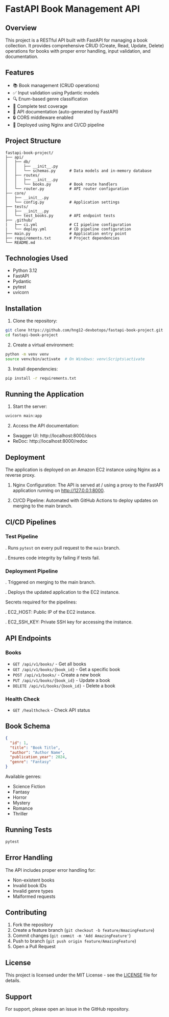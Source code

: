 # FastAPI Book Management API

## Overview

This project is a RESTful API built with FastAPI for managing a book collection. It provides comprehensive CRUD (Create, Read, Update, Delete) operations for books with proper error handling, input validation, and documentation.

## Features

- 📚 Book management (CRUD operations)
- ✅ Input validation using Pydantic models
- 🔍 Enum-based genre classification
- 🧪 Complete test coverage
- 📝 API documentation (auto-generated by FastAPI)
- 🔒 CORS middleware enabled
- 🚀 Deployed using Nginx and CI/CD pipeline

## Project Structure

```
fastapi-book-project/
├── api/
│   ├── db/
│   │   ├── __init__.py
│   │   └── schemas.py      # Data models and in-memory database
│   ├── routes/
│   │   ├── __init__.py
│   │   └── books.py        # Book route handlers
│   └── router.py           # API router configuration
├── core/
│   ├── __init__.py
│   └── config.py           # Application settings
├── tests/
│   ├── __init__.py
│   └── test_books.py       # API endpoint tests
├── .github/
|   ├── ci.yml              # CI pipeline configuration
|   └── deploy.yml          # CD pipeline configuration
├── main.py                 # Application entry point
├── requirements.txt        # Project dependencies
└── README.md
```

## Technologies Used

- Python 3.12
- FastAPI
- Pydantic
- pytest
- uvicorn

## Installation

1. Clone the repository:

```bash
git clone https://github.com/hng12-devbotops/fastapi-book-project.git
cd fastapi-book-project
```

2. Create a virtual environment:

```bash
python -m venv venv
source venv/bin/activate  # On Windows: venv\Scripts\activate
```

3. Install dependencies:

```bash
pip install -r requirements.txt
```

## Running the Application

1. Start the server:

```bash
uvicorn main:app
```

2. Access the API documentation:

- Swagger UI: http://localhost:8000/docs
- ReDoc: http://localhost:8000/redoc

## Deployment

The application is deployed on an Amazon EC2 instance using Nginx as a reverse proxy.

1. Nginx Configuration: The API is served at / using a proxy to the FastAPI application running on http://127.0.0.1:8000.

2. CI/CD Pipeline: Automated with GitHub Actions to deploy updates on merging to the main branch.

## CI/CD Pipelines

### Test Pipeline

. Runs `pytest` on every pull request to the `main` branch.

. Ensures code integrity by failing if tests fail.

### Deployment Pipeline

. Triggered on merging to the main branch.

. Deploys the updated application to the EC2 instance.

Secrets required for the pipelines:

. EC2_HOST: Public IP of the EC2 instance.

. EC2_SSH_KEY: Private SSH key for accessing the instance.

## API Endpoints

### Books

- `GET /api/v1/books/` - Get all books
- `GET /api/v1/books/{book_id}` - Get a specific book
- `POST /api/v1/books/` - Create a new book
- `PUT /api/v1/books/{book_id}` - Update a book
- `DELETE /api/v1/books/{book_id}` - Delete a book

### Health Check

- `GET /healthcheck` - Check API status

## Book Schema

```json
{
  "id": 1,
  "title": "Book Title",
  "author": "Author Name",
  "publication_year": 2024,
  "genre": "Fantasy"
}
```

Available genres:

- Science Fiction
- Fantasy
- Horror
- Mystery
- Romance
- Thriller

## Running Tests

```bash
pytest
```

## Error Handling

The API includes proper error handling for:

- Non-existent books
- Invalid book IDs
- Invalid genre types
- Malformed requests

## Contributing

1. Fork the repository
2. Create a feature branch (`git checkout -b feature/AmazingFeature`)
3. Commit changes (`git commit -m 'Add AmazingFeature'`)
4. Push to branch (`git push origin feature/AmazingFeature`)
5. Open a Pull Request

## License

This project is licensed under the MIT License - see the [LICENSE](LICENSE) file for details.

## Support

For support, please open an issue in the GitHub repository.
